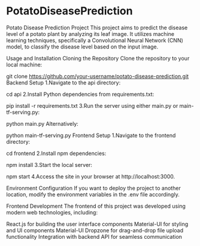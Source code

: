 # PotatoDiseasePrediction
Potato Disease Prediction Project
This project aims to predict the disease level of a potato plant by analyzing its leaf image. It utilizes machine learning techniques, specifically a Convolutional Neural Network (CNN) model, to classify the disease level based on the input image.

Usage and Installation
Cloning the Repository
Clone the repository to your local machine:

git clone https://github.com/your-username/potato-disease-prediction.git
Backend Setup
1.Navigate to the api directory:

cd api
2.Install Python dependencies from requirements.txt:

pip install -r requirements.txt
3.Run the server using either main.py or main-tf-serving.py:

python main.py
Alternatively:

python main-tf-serving.py
Frontend Setup
1.Navigate to the frontend directory:

cd frontend
2.Install npm dependencies:

npm install
3.Start the local server:

npm start
4.Access the site in your browser at http://localhost:3000.

Environment Configuration
If you want to deploy the project to another location, modify the environment variables in the .env file accordingly.

Frontend Development
The frontend of this project was developed using modern web technologies, including:

React.js for building the user interface components
Material-UI for styling and UI components
Material-UI Dropzone for drag-and-drop file upload functionality
Integration with backend API for seamless communication
